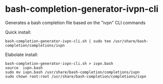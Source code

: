 # bash-completion-generator-ivpn-cli
Generates a bash completion file based on the "ivpn" CLI commands

Quick install:
```
bash-completion-generator-ivpn-cli.sh | sudo tee /usr/share/bash-completion/completions/ivpn
```

Elabolate install:
```
bash-completion-generator-ivpn-cli.sh > ivpn.bash
source  ivpn.bash
sudo mv ivpn.bash /usr/share/bash-completion/completions/ivpn
sudo chown root:root /usr/share/bash-completion/completions/ivpn
```
